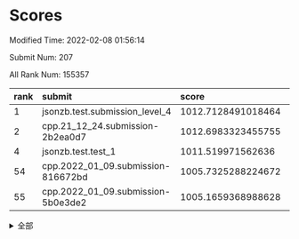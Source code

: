# Scores

Modified Time: 2022-02-08 01:56:14

Submit Num: 207

All Rank Num: 155357

| rank |               submit               |       score        |       sigma        | pk_num |
| :--- | :--------------------------------- | :----------------- | :----------------- | :----- |
| 1    | jsonzb.test.submission_level_4     | 1012.7128491018464 | 0.7841713453542472 | 2994   |
| 2    | cpp.21_12_24.submission-2b2ea0d7   | 1012.6983323455755 | 0.8092389540111353 | 3006   |
| 4    | jsonzb.test.test_1                 | 1011.519971562636  | 0.7681189458300803 | 3004   |
| 54   | cpp.2022_01_09.submission-816672bd | 1005.7325288224672 | 0.7175005320774863 | 3001   |
| 55   | cpp.2022_01_09.submission-5b0e3de2 | 1005.1659368988628 | 0.7094379913268529 | 3000   |


<details>
<summary>全部</summary>

| rank |                 submit                 |       score        |       sigma        | pk_num |
| :--- | :------------------------------------- | :----------------- | :----------------- | :----- |
| 1    | jsonzb.test.submission_level_4         | 1012.7128491018464 | 0.7841713453542472 | 2994   |
| 2    | cpp.21_12_24.submission-2b2ea0d7       | 1012.6983323455755 | 0.8092389540111353 | 3006   |
| 3    | gobigger.level_3.submission_level_3_18 | 1012.3323059072676 | 0.7868996023644618 | 3006   |
| 4    | jsonzb.test.test_1                     | 1011.519971562636  | 0.7681189458300803 | 3004   |
| 5    | gobigger.level_3.submission_level_3_8  | 1011.3681893795833 | 0.7624570573637298 | 3001   |
| 6    | gobigger.level_3.submission_level_3_6  | 1011.3526297772258 | 0.7569323846892027 | 3003   |
| 7    | gobigger.level_3.submission_level_3_23 | 1011.2107049540184 | 0.7778453423979177 | 3003   |
| 8    | gobigger.level_3.submission_level_3_29 | 1010.9822277050107 | 0.7759000883562017 | 3001   |
| 9    | gobigger.level_3.submission_level_3_33 | 1010.6329831081488 | 0.7736986707370417 | 3009   |
| 10   | gobigger.level_3.submission_level_3_49 | 1010.5404874565822 | 0.7591751633725761 | 3002   |
| 11   | gobigger.level_3.submission_level_3_2  | 1010.5246475735452 | 0.7899917910037912 | 3000   |
| 12   | gobigger.level_3.submission_level_3_30 | 1010.5012507927693 | 0.7769397460888121 | 3006   |
| 13   | gobigger.level_3.submission_level_3_48 | 1010.472462638569  | 0.7392792724160171 | 3004   |
| 14   | gobigger.level_3.submission_level_3_40 | 1010.451003537172  | 0.7481814285710586 | 3004   |
| 15   | gobigger.level_3.submission_level_3_26 | 1010.414670262865  | 0.7751340610967672 | 2997   |
| 16   | gobigger.level_3.submission_level_3_4  | 1010.3212686246105 | 0.7535955542742065 | 3004   |
| 17   | gobigger.level_3.submission_level_3_20 | 1010.2365703710175 | 0.7640068572804062 | 2998   |
| 18   | gobigger.level_3.submission_level_3_35 | 1010.0578275751964 | 0.7584458562042791 | 3003   |
| 19   | gobigger.level_3.submission_level_3_3  | 1010.0570566830797 | 0.7858602704115509 | 3004   |
| 20   | gobigger.level_3.submission_level_3_39 | 1010.0408225846029 | 0.7867942513281255 | 3004   |
| 21   | gobigger.level_3.submission_level_3_38 | 1009.9623859631155 | 0.7639274625130632 | 3000   |
| 22   | gobigger.level_3.submission_level_3_16 | 1009.9199834509583 | 0.7541198056857665 | 3004   |
| 23   | gobigger.level_3.submission_level_3_0  | 1009.8959793424149 | 0.7469505869160534 | 3002   |
| 24   | gobigger.level_3.submission_level_3_37 | 1009.8953993416565 | 0.7577545934666944 | 3000   |
| 25   | gobigger.level_3.submission_level_3_24 | 1009.865950907671  | 0.7669550628528512 | 3003   |
| 26   | gobigger.level_3.submission_level_3_43 | 1009.7833529909094 | 0.7546204683601454 | 3003   |
| 27   | gobigger.level_3.submission_level_3_41 | 1009.7618470722742 | 0.7442365455153496 | 3002   |
| 28   | gobigger.level_3.submission_level_3_22 | 1009.6866681760155 | 0.7873084913246532 | 2999   |
| 29   | gobigger.level_3.submission_level_3_32 | 1009.6615638510218 | 0.7383078609221786 | 3004   |
| 30   | gobigger.level_3.submission_level_3_19 | 1009.645383897002  | 0.7406900686118981 | 3001   |
| 31   | gobigger.level_3.submission_level_3_12 | 1009.6291564850889 | 0.780901490802004  | 3006   |
| 32   | gobigger.level_3.submission_level_3_10 | 1009.5523875501686 | 0.7442378421806102 | 3003   |
| 33   | gobigger.level_3.submission_level_3_31 | 1009.5327759666293 | 0.7718675267503846 | 3004   |
| 34   | gobigger.level_3.submission_level_3_34 | 1009.5065967598316 | 0.7360496674945337 | 3000   |
| 35   | gobigger.level_3.submission_level_3_11 | 1009.4679750744039 | 0.752672150438788  | 3003   |
| 36   | gobigger.level_3.submission_level_3_42 | 1009.4526939748336 | 0.7355965913024217 | 2999   |
| 37   | gobigger.level_3.submission_level_3_14 | 1009.41271022406   | 0.7387171051715875 | 3000   |
| 38   | gobigger.level_3.submission_level_3_1  | 1009.3932156888413 | 0.7719594479067152 | 3002   |
| 39   | gobigger.level_3.submission_level_3_28 | 1009.3284350450056 | 0.7387963653821191 | 2998   |
| 40   | gobigger.level_3.submission_level_3_5  | 1009.3037134326008 | 0.7495196928458066 | 3003   |
| 41   | gobigger.level_3.submission_level_3_25 | 1009.1996084643448 | 0.7768636178669382 | 3004   |
| 42   | gobigger.level_3.submission_level_3_46 | 1009.1217781759472 | 0.7525285268860453 | 3001   |
| 43   | gobigger.level_3.submission_level_3_27 | 1009.0959487917938 | 0.7496973537258954 | 3005   |
| 44   | gobigger.level_3.submission_level_3_44 | 1009.0848668274618 | 0.7637184102717295 | 3004   |
| 45   | gobigger.level_3.submission_level_3_17 | 1009.074543672703  | 0.7306128269279413 | 2999   |
| 46   | gobigger.level_3.submission_level_3_9  | 1008.9590412090505 | 0.7363446410420464 | 2998   |
| 47   | gobigger.level_3.submission_level_3_13 | 1008.7188109680139 | 0.7436953787585643 | 3004   |
| 48   | gobigger.level_3.submission_level_3_7  | 1008.6965140980576 | 0.7651432584309771 | 3005   |
| 49   | gobigger.level_3.submission_level_3_36 | 1008.4670465832127 | 0.7559801210903715 | 3000   |
| 50   | gobigger.level_3.submission_level_3_15 | 1008.4148886858213 | 0.7657816910237268 | 2999   |
| 51   | gobigger.level_3.submission_level_3_21 | 1008.3788757865309 | 0.7382620305354651 | 3000   |
| 52   | gobigger.level_3.submission_level_3_45 | 1008.3746936649795 | 0.7534229902157874 | 3003   |
| 53   | gobigger.level_3.submission_level_3_47 | 1008.2385021344891 | 0.7345116074709328 | 2996   |
| 54   | cpp.2022_01_09.submission-816672bd     | 1005.7325288224672 | 0.7175005320774863 | 3001   |
| 55   | cpp.2022_01_09.submission-5b0e3de2     | 1005.1659368988628 | 0.7094379913268529 | 3000   |
| 56   | gobigger.level_1.submission_level_1_29 | 1004.9602093296204 | 0.7174386712630221 | 3000   |
| 57   | gobigger.level_1.submission_level_1_19 | 1004.4900955947458 | 0.7250197016627994 | 3007   |
| 58   | gobigger.level_1.submission_level_1_25 | 1004.488119788386  | 0.724088716640728  | 3002   |
| 59   | gobigger.level_1.submission_level_1_2  | 1004.3666573972797 | 0.7242132207910877 | 3002   |
| 60   | gobigger.level_1.submission_level_1_6  | 1004.3632107001727 | 0.7322411752210634 | 3000   |
| 61   | gobigger.level_1.submission_level_1_15 | 1004.2099307227941 | 0.7212272847542993 | 3000   |
| 62   | gobigger.level_1.submission_level_1_28 | 1004.1154550962362 | 0.7096998251863135 | 2999   |
| 63   | gobigger.level_1.submission_level_1_12 | 1004.0947222525153 | 0.722788786770109  | 3006   |
| 64   | gobigger.level_1.submission_level_1_30 | 1004.0705515149543 | 0.7156372593840897 | 2996   |
| 65   | gobigger.level_1.submission_level_1_34 | 1004.0473195941618 | 0.7100252506574114 | 3004   |
| 66   | gobigger.level_1.submission_level_1_41 | 1003.8679723595344 | 0.698384330331533  | 3006   |
| 67   | gobigger.level_1.submission_level_1_9  | 1003.8006306424736 | 0.7193980288842524 | 3005   |
| 68   | gobigger.level_1.submission_level_1_7  | 1003.741347999722  | 0.7248221625160037 | 3004   |
| 69   | gobigger.level_1.submission_level_1_46 | 1003.655886762275  | 0.7290573704360552 | 3004   |
| 70   | gobigger.level_1.submission_level_1_1  | 1003.6524022614884 | 0.7093597766615263 | 3002   |
| 71   | gobigger.level_1.submission_level_1_39 | 1003.5911371297345 | 0.7134510541058696 | 3006   |
| 72   | gobigger.level_1.submission_level_1_26 | 1003.490504892949  | 0.7083563157594097 | 2998   |
| 73   | gobigger.level_1.submission_level_1_37 | 1003.486642620307  | 0.7205105402592974 | 3002   |
| 74   | gobigger.level_1.submission_level_1_11 | 1003.4434629217485 | 0.7019043267803781 | 3000   |
| 75   | gobigger.level_1.submission_level_1_14 | 1003.3875917820869 | 0.7115036144984331 | 3005   |
| 76   | gobigger.level_1.submission_level_1_24 | 1003.37322447666   | 0.7131349346963849 | 3001   |
| 77   | gobigger.level_1.submission_level_1_20 | 1003.3237485107045 | 0.7043913185421694 | 3003   |
| 78   | gobigger.level_1.submission_level_1_35 | 1003.313778921287  | 0.7124477589085064 | 2999   |
| 79   | gobigger.level_1.submission_level_1_17 | 1003.313498049773  | 0.7251253175912525 | 3002   |
| 80   | gobigger.level_1.submission_level_1_33 | 1003.3110162088299 | 0.7196579230611727 | 3007   |
| 81   | gobigger.level_1.submission_level_1_42 | 1003.2846580086115 | 0.7199024770179018 | 3005   |
| 82   | gobigger.level_1.submission_level_1_21 | 1003.2431830504476 | 0.7134775117829247 | 3004   |
| 83   | gobigger.level_1.submission_level_1_40 | 1003.2174419754392 | 0.7130298373563201 | 3004   |
| 84   | gobigger.level_1.submission_level_1_47 | 1003.1920628041296 | 0.7022900423961416 | 2998   |
| 85   | gobigger.level_1.submission_level_1_49 | 1003.1768366527373 | 0.7203104510035592 | 2998   |
| 86   | gobigger.level_1.submission_level_1_3  | 1003.1710745621988 | 0.7088727268161633 | 3005   |
| 87   | gobigger.level_1.submission_level_1_48 | 1003.1046860564721 | 0.7153784666150308 | 2996   |
| 88   | gobigger.level_1.submission_level_1_8  | 1003.0792514747604 | 0.7176933623599768 | 3000   |
| 89   | gobigger.level_1.submission_level_1_31 | 1002.9868331692624 | 0.7109423102092757 | 3005   |
| 90   | gobigger.level_1.submission_level_1_13 | 1002.9754674978321 | 0.7081290377695411 | 3000   |
| 91   | gobigger.level_1.submission_level_1_23 | 1002.9450599268621 | 0.7097526012145698 | 3004   |
| 92   | gobigger.level_1.submission_level_1_22 | 1002.9064889876851 | 0.7164295731783368 | 2997   |
| 93   | gobigger.level_1.submission_level_1_44 | 1002.8636917476039 | 0.7122134562157536 | 3001   |
| 94   | gobigger.level_1.submission_level_1_4  | 1002.7760577978673 | 0.7138004840859842 | 3004   |
| 95   | gobigger.level_1.submission_level_1_5  | 1002.6215344489159 | 0.7193845680271356 | 2999   |
| 96   | gobigger.level_1.submission_level_1_45 | 1002.5699331403814 | 0.723542646044629  | 3006   |
| 97   | gobigger.level_1.submission_level_1_18 | 1002.4872764066208 | 0.7134721322406181 | 2998   |
| 98   | gobigger.level_1.submission_level_1_27 | 1002.4323889070237 | 0.7086117356727717 | 3004   |
| 99   | gobigger.level_1.submission_level_1_10 | 1002.4116297295122 | 0.7145930046938237 | 3006   |
| 100  | gobigger.level_1.submission_level_1_32 | 1002.2414566752211 | 0.7199779699068043 | 3004   |
| 101  | gobigger.level_1.submission_level_1_38 | 1002.1956267229114 | 0.7215559174313315 | 3001   |
| 102  | gobigger.level_1.submission_level_1_43 | 1002.1745733322954 | 0.731171897159831  | 3000   |
| 103  | gobigger.level_1.submission_level_1_0  | 1002.0544644969284 | 0.7111282905122603 | 3008   |
| 104  | gobigger.level_1.submission_level_1_16 | 1001.7848917429986 | 0.7173513866315742 | 3003   |
| 105  | gobigger.level_1.submission_level_1_36 | 1001.5398863026381 | 0.7145822887157642 | 3001   |
| 106  | gobigger.random.submission_random_1    | 997.4535176043155  | 0.7160132344133889 | 2999   |
| 107  | gobigger.random.submission_random_24   | 997.2758121443264  | 0.7047484323681695 | 3002   |
| 108  | gobigger.random.submission_random_40   | 997.180576903279   | 0.7123638954172691 | 3006   |
| 109  | gobigger.random.submission_random_45   | 997.1577017785494  | 0.711656714935924  | 3002   |
| 110  | gobigger.random.submission_random_8    | 996.7454073153561  | 0.7123708915675281 | 3000   |
| 111  | gobigger.random.submission_random_48   | 996.7286141487937  | 0.7131632932127157 | 3005   |
| 112  | gobigger.random.submission_random_41   | 996.6622605635861  | 0.7049782536011803 | 3001   |
| 113  | gobigger.random.submission_random_25   | 996.6502559628248  | 0.7307507004182754 | 2997   |
| 114  | gobigger.random.submission_random_26   | 996.5939301422109  | 0.7009101688554971 | 3003   |
| 115  | gobigger.random.submission_random_21   | 996.4955484505984  | 0.7210143899468228 | 3003   |
| 116  | gobigger.random.submission_random_47   | 996.4465189804655  | 0.7175468499396258 | 3000   |
| 117  | gobigger.random.submission_random_22   | 996.4262598570918  | 0.7032797729324382 | 3000   |
| 118  | gobigger.random.submission_random_43   | 996.3692009444752  | 0.7131588387055324 | 3003   |
| 119  | gobigger.random.submission_random_23   | 996.2916548430203  | 0.7078788969118753 | 3000   |
| 120  | gobigger.random.submission_random_34   | 996.2194480228903  | 0.7109561773321542 | 3003   |
| 121  | gobigger.random.submission_random_6    | 996.1916101950673  | 0.710456703513686  | 3006   |
| 122  | gobigger.random.submission_random_28   | 996.1583730634034  | 0.7040034804401151 | 3002   |
| 123  | gobigger.random.submission_random_32   | 996.1353629394384  | 0.7192474042679    | 3007   |
| 124  | gobigger.random.submission_random_13   | 996.096761273197   | 0.7015569244750925 | 2999   |
| 125  | gobigger.random.submission_random_12   | 996.0849370983448  | 0.6994758995763134 | 3002   |
| 126  | gobigger.random.submission_random_2    | 995.9864181103691  | 0.7046282115915213 | 3005   |
| 127  | gobigger.random.submission_random_39   | 995.9710407244279  | 0.7207692970260668 | 3009   |
| 128  | gobigger.random.submission_random_5    | 995.9656116598027  | 0.7094100066414655 | 3005   |
| 129  | gobigger.random.submission_random_38   | 995.9428151146471  | 0.7071444882196873 | 3004   |
| 130  | gobigger.random.submission_random_35   | 995.9344385759539  | 0.7135053776862555 | 3004   |
| 131  | gobigger.random.submission_random_16   | 995.91661943975    | 0.7049185155746429 | 3006   |
| 132  | gobigger.random.submission_random_46   | 995.8445724264494  | 0.7102405906206987 | 3006   |
| 133  | gobigger.random.submission_random_44   | 995.7942953414475  | 0.7154095295380742 | 3006   |
| 134  | gobigger.random.submission_random_3    | 995.7729656513084  | 0.7128836780687022 | 3004   |
| 135  | gobigger.random.submission_random_30   | 995.7408604671064  | 0.7002645348852926 | 3005   |
| 136  | gobigger.random.submission_random_15   | 995.7349643958221  | 0.7042815142992251 | 3000   |
| 137  | gobigger.random.submission_random_33   | 995.7020108242708  | 0.7323583265486969 | 2995   |
| 138  | gobigger.random.submission_random_17   | 995.6732095425373  | 0.714155880767436  | 2999   |
| 139  | gobigger.random.submission_random_18   | 995.5362631205595  | 0.7105123904124764 | 2996   |
| 140  | gobigger.random.submission_random_9    | 995.5148747291385  | 0.7152518173279848 | 2995   |
| 141  | gobigger.random.submission_random_19   | 995.5036651085043  | 0.7072601073777318 | 3000   |
| 142  | gobigger.random.submission_random_42   | 995.4714126885295  | 0.7235460282903368 | 3004   |
| 143  | gobigger.random.submission_random_36   | 995.368492211533   | 0.7017467133026034 | 3005   |
| 144  | gobigger.random.submission_random_29   | 995.3424247409872  | 0.7075895571427057 | 3002   |
| 145  | gobigger.random.submission_random_0    | 995.3173557126088  | 0.7135941865378757 | 3001   |
| 146  | gobigger.random.submission_random_37   | 995.1912923511243  | 0.7082589445978091 | 3006   |
| 147  | gobigger.random.submission_random_20   | 995.1113267740517  | 0.7090857459699212 | 3002   |
| 148  | gobigger.random.submission_random_27   | 994.9922129284133  | 0.7302135544107102 | 3003   |
| 149  | gobigger.random.submission_random_10   | 994.9322365572517  | 0.7052021803309358 | 3004   |
| 150  | gobigger.random.submission_random_4    | 994.9112273999958  | 0.7120761674001508 | 3001   |
| 151  | gobigger.random.submission_random_49   | 994.9058554423692  | 0.7156881237075855 | 2997   |
| 152  | gobigger.random.submission_random_14   | 994.6176841347907  | 0.6956674670831025 | 2999   |
| 153  | gobigger.random.submission_random_11   | 994.6056321004646  | 0.7230575887473274 | 3007   |
| 154  | gobigger.random.submission_random_7    | 994.6049235269891  | 0.7177206919174215 | 3003   |
| 155  | gobigger.random.submission_random_31   | 994.6044667416525  | 0.7047239706717782 | 3004   |
| 156  | gobigger.level_2.submission_level_2_31 | 994.2720144857661  | 0.7190480406339788 | 3004   |
| 157  | gobigger.level_2.submission_level_2_10 | 994.0146209062677  | 0.7298566056949288 | 3001   |
| 158  | gobigger.level_2.submission_level_2_33 | 993.9326900714923  | 0.7460986391284347 | 2999   |
| 159  | gobigger.level_2.submission_level_2_1  | 993.6285715926628  | 0.7358761996565752 | 2998   |
| 160  | gobigger.level_2.submission_level_2_7  | 993.6201876971245  | 0.7260590434274616 | 3006   |
| 161  | gobigger.level_2.submission_level_2_12 | 993.6154700601448  | 0.7501427154224982 | 3002   |
| 162  | gobigger.level_2.submission_level_2_5  | 993.6039510078803  | 0.7345353736230832 | 3000   |
| 163  | gobigger.level_2.submission_level_2_22 | 993.3538654417176  | 0.7362964889811228 | 3001   |
| 164  | gobigger.level_2.submission_level_2_30 | 993.3317753341619  | 0.7365338526699245 | 3004   |
| 165  | gobigger.level_2.submission_level_2_39 | 992.9616789957822  | 0.7428727466357405 | 3002   |
| 166  | gobigger.level_2.submission_level_2_14 | 992.9278752668163  | 0.7405775744040085 | 3006   |
| 167  | gobigger.level_2.submission_level_2_6  | 992.8904044251706  | 0.7417820201989773 | 3002   |
| 168  | gobigger.level_2.submission_level_2_18 | 992.7864946102862  | 0.7473623619830309 | 3007   |
| 169  | gobigger.level_2.submission_level_2_26 | 992.7191178516816  | 0.7327898673201402 | 3007   |
| 170  | gobigger.level_2.submission_level_2_23 | 992.7078000249008  | 0.737497192705505  | 3003   |
| 171  | gobigger.level_2.submission_level_2_11 | 992.6996800652464  | 0.7388157950062745 | 3003   |
| 172  | gobigger.level_2.submission_level_2_44 | 992.6865756949824  | 0.7204531359978104 | 3002   |
| 173  | gobigger.level_2.submission_level_2_19 | 992.6379193259756  | 0.7285896637191553 | 3005   |
| 174  | gobigger.level_2.submission_level_2_43 | 992.576630434313   | 0.7496571353505705 | 3001   |
| 175  | gobigger.level_2.submission_level_2_8  | 992.5464485960472  | 0.7254809626556604 | 3005   |
| 176  | gobigger.level_2.submission_level_2_38 | 992.5137807924154  | 0.732203978987568  | 3002   |
| 177  | gobigger.level_2.submission_level_2_29 | 992.4279358018211  | 0.7525422019177684 | 3000   |
| 178  | gobigger.level_2.submission_level_2_32 | 992.3920773589106  | 0.7448277247266518 | 2995   |
| 179  | gobigger.level_2.submission_level_2_24 | 992.2546613190865  | 0.7390720412957004 | 2996   |
| 180  | gobigger.level_2.submission_level_2_47 | 992.2409105128164  | 0.7655713805168758 | 2995   |
| 181  | gobigger.level_2.submission_level_2_40 | 992.1384745136409  | 0.7598274067234693 | 3000   |
| 182  | gobigger.level_2.submission_level_2_3  | 992.0560683161473  | 0.7510485956263968 | 3003   |
| 183  | gobigger.level_2.submission_level_2_0  | 992.0460138056574  | 0.7487135374683453 | 3001   |
| 184  | gobigger.level_2.submission_level_2_17 | 992.0445553596626  | 0.7564073871672796 | 3001   |
| 185  | gobigger.level_2.submission_level_2_42 | 992.0412857838096  | 0.7348805107689254 | 2998   |
| 186  | gobigger.level_2.submission_level_2_45 | 992.0046834872362  | 0.7332967242437577 | 2998   |
| 187  | gobigger.level_2.submission_level_2_9  | 991.9869838884933  | 0.7473998618561489 | 3001   |
| 188  | gobigger.level_2.submission_level_2_25 | 991.964539995795   | 0.7423248248168153 | 3003   |
| 189  | gobigger.level_2.submission_level_2_21 | 991.9206898129221  | 0.7243695502958275 | 3002   |
| 190  | gobigger.level_2.submission_level_2_27 | 991.8916965270317  | 0.7396071831364304 | 3008   |
| 191  | gobigger.level_2.submission_level_2_34 | 991.844132936565   | 0.7488893853290526 | 3002   |
| 192  | gobigger.level_2.submission_level_2_41 | 991.819057253624   | 0.7529201435012494 | 2993   |
| 193  | gobigger.level_2.submission_level_2_4  | 991.7905461569661  | 0.7463825063769991 | 3002   |
| 194  | gobigger.level_2.submission_level_2_46 | 991.6837037692761  | 0.7444211482369013 | 3003   |
| 195  | gobigger.level_2.submission_level_2_37 | 991.6158004119903  | 0.7625805872881651 | 3002   |
| 196  | gobigger.level_2.submission_level_2_49 | 991.5308451694386  | 0.740814695742592  | 3004   |
| 197  | gobigger.level_2.submission_level_2_16 | 991.4912353155231  | 0.746805241878216  | 2997   |
| 198  | gobigger.level_2.submission_level_2_13 | 991.4455471681921  | 0.7645239591820657 | 3003   |
| 199  | gobigger.level_2.submission_level_2_35 | 991.3956130344294  | 0.7462960868744377 | 3005   |
| 200  | gobigger.level_2.submission_level_2_2  | 991.3846717277481  | 0.7538885337228144 | 3006   |
| 201  | gobigger.level_2.submission_level_2_48 | 991.1549912154314  | 0.7363002435670988 | 3001   |
| 202  | gobigger.level_2.submission_level_2_28 | 991.1164989800817  | 0.7505359847891994 | 3002   |
| 203  | gobigger.level_2.submission_level_2_15 | 990.1535462469127  | 0.7803000723327633 | 3007   |
| 204  | gobigger.level_2.submission_level_2_20 | 989.7606506284741  | 0.8023520191088104 | 3000   |
| 205  | gobigger.level_2.submission_level_2_36 | 989.7016186256848  | 0.7587333768892289 | 3003   |
| 206  | gobigger.none.submission_none_0        | 975.9926106743987  | 1.456865985610227  | 3000   |
| 207  | gobigger.none.submission_none_1        | 973.6140786622017  | 1.8175221718870966 | 3004   |

</details>